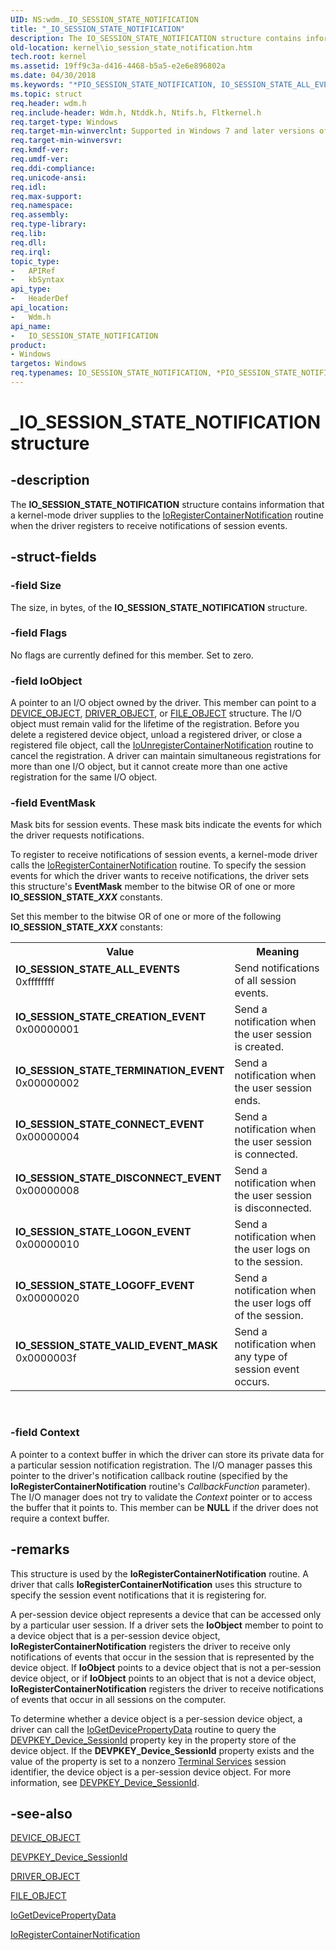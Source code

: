 ```yaml
---
UID: NS:wdm._IO_SESSION_STATE_NOTIFICATION
title: "_IO_SESSION_STATE_NOTIFICATION"
description: The IO_SESSION_STATE_NOTIFICATION structure contains information that a kernel-mode driver supplies to the IoRegisterContainerNotification routine when the driver registers to receive notifications of session events.
old-location: kernel\io_session_state_notification.htm
tech.root: kernel
ms.assetid: 19ff9c3a-d416-4468-b5a5-e2e6e896802a
ms.date: 04/30/2018
ms.keywords: "*PIO_SESSION_STATE_NOTIFICATION, IO_SESSION_STATE_ALL_EVENTS, IO_SESSION_STATE_CONNECT_EVENT, IO_SESSION_STATE_CREATION_EVENT, IO_SESSION_STATE_DISCONNECT_EVENT, IO_SESSION_STATE_LOGOFF_EVENT, IO_SESSION_STATE_LOGON_EVENT, IO_SESSION_STATE_NOTIFICATION, IO_SESSION_STATE_NOTIFICATION structure [Kernel-Mode Driver Architecture], IO_SESSION_STATE_TERMINATION_EVENT, IO_SESSION_STATE_VALID_EVENT_MASK, PIO_SESSION_STATE_NOTIFICATION, PIO_SESSION_STATE_NOTIFICATION structure pointer [Kernel-Mode Driver Architecture], _IO_SESSION_STATE_NOTIFICATION, kernel.io_session_state_notification, kstruct_b_b25d50a3-6254-4eeb-800e-c5fc73c56dfb.xml, wdm/IO_SESSION_STATE_NOTIFICATION, wdm/PIO_SESSION_STATE_NOTIFICATION"
ms.topic: struct
req.header: wdm.h
req.include-header: Wdm.h, Ntddk.h, Ntifs.h, Fltkernel.h
req.target-type: Windows
req.target-min-winverclnt: Supported in Windows 7 and later versions of the Windows operating system.
req.target-min-winversvr: 
req.kmdf-ver: 
req.umdf-ver: 
req.ddi-compliance: 
req.unicode-ansi: 
req.idl: 
req.max-support: 
req.namespace: 
req.assembly: 
req.type-library: 
req.lib: 
req.dll: 
req.irql: 
topic_type:
-	APIRef
-	kbSyntax
api_type:
-	HeaderDef
api_location:
-	Wdm.h
api_name:
-	IO_SESSION_STATE_NOTIFICATION
product:
- Windows
targetos: Windows
req.typenames: IO_SESSION_STATE_NOTIFICATION, *PIO_SESSION_STATE_NOTIFICATION
---
```


# _IO_SESSION_STATE_NOTIFICATION structure


## -description


The <b>IO_SESSION_STATE_NOTIFICATION</b> structure contains information that a kernel-mode driver supplies to the <a href="https://msdn.microsoft.com/library/windows/hardware/ff549501">IoRegisterContainerNotification</a> routine when the driver registers to receive notifications of session events.


## -struct-fields




### -field Size

The size, in bytes, of the <b>IO_SESSION_STATE_NOTIFICATION</b> structure.


### -field Flags

No flags are currently defined for this member. Set to zero. 


### -field IoObject

A pointer to an I/O object owned by the driver. This member can point to a <a href="https://msdn.microsoft.com/library/windows/hardware/ff543147">DEVICE_OBJECT</a>, <a href="https://msdn.microsoft.com/library/windows/hardware/ff544174">DRIVER_OBJECT</a>, or <a href="https://msdn.microsoft.com/library/windows/hardware/ff545834">FILE_OBJECT</a> structure. The I/O object must remain valid for the lifetime of the registration. Before you delete a registered device object, unload a registered driver, or close a registered file object, call the <a href="https://msdn.microsoft.com/library/windows/hardware/ff550396">IoUnregisterContainerNotification</a> routine to cancel the registration. A driver can maintain simultaneous registrations for more than one I/O object, but it cannot create more than one active registration for the same I/O object. 


### -field EventMask

Mask bits for session events. These mask bits indicate the events for which the driver requests notifications.

To register to receive notifications of session events, a kernel-mode driver calls the <a href="https://msdn.microsoft.com/library/windows/hardware/ff549501">IoRegisterContainerNotification</a> routine. To specify the session events for which the driver wants to receive notifications, the driver sets this structure's <b>EventMask</b> member to the bitwise OR of one or more <b>IO_SESSION_STATE_<i>XXX</i></b> constants. 

Set this member to the bitwise OR of one or more of the following <b>IO_SESSION_STATE_<i>XXX</i></b> constants:

<table>
<tr>
<th>Value</th>
<th>Meaning</th>
</tr>
<tr>
<td width="40%"><a id="IO_SESSION_STATE_ALL_EVENTS"></a><a id="io_session_state_all_events"></a><dl>
<dt><b>IO_SESSION_STATE_ALL_EVENTS</b></dt>
<dt>0xffffffff</dt>
</dl>
</td>
<td width="60%">
Send notifications of all session events.

</td>
</tr>
<tr>
<td width="40%"><a id="IO_SESSION_STATE_CREATION_EVENT"></a><a id="io_session_state_creation_event"></a><dl>
<dt><b>IO_SESSION_STATE_CREATION_EVENT</b></dt>
<dt>0x00000001</dt>
</dl>
</td>
<td width="60%">
Send a notification when the user session is created.

</td>
</tr>
<tr>
<td width="40%"><a id="IO_SESSION_STATE_TERMINATION_EVENT"></a><a id="io_session_state_termination_event"></a><dl>
<dt><b>IO_SESSION_STATE_TERMINATION_EVENT</b></dt>
<dt>0x00000002</dt>
</dl>
</td>
<td width="60%">
Send a notification when the user session ends.

</td>
</tr>
<tr>
<td width="40%"><a id="IO_SESSION_STATE_CONNECT_EVENT"></a><a id="io_session_state_connect_event"></a><dl>
<dt><b>IO_SESSION_STATE_CONNECT_EVENT</b></dt>
<dt>0x00000004</dt>
</dl>
</td>
<td width="60%">
Send a notification when the user session is connected.

</td>
</tr>
<tr>
<td width="40%"><a id="IO_SESSION_STATE_DISCONNECT_EVENT"></a><a id="io_session_state_disconnect_event"></a><dl>
<dt><b>IO_SESSION_STATE_DISCONNECT_EVENT</b></dt>
<dt>0x00000008</dt>
</dl>
</td>
<td width="60%">
Send a notification when the user session is disconnected.

</td>
</tr>
<tr>
<td width="40%"><a id="IO_SESSION_STATE_LOGON_EVENT"></a><a id="io_session_state_logon_event"></a><dl>
<dt><b>IO_SESSION_STATE_LOGON_EVENT</b></dt>
<dt>0x00000010</dt>
</dl>
</td>
<td width="60%">
Send a notification when the user logs on to the session.

</td>
</tr>
<tr>
<td width="40%"><a id="IO_SESSION_STATE_LOGOFF_EVENT"></a><a id="io_session_state_logoff_event"></a><dl>
<dt><b>IO_SESSION_STATE_LOGOFF_EVENT</b></dt>
<dt>0x00000020</dt>
</dl>
</td>
<td width="60%">
Send a notification when the user logs off of the session.

</td>
</tr>
<tr>
<td width="40%"><a id="IO_SESSION_STATE_VALID_EVENT_MASK"></a><a id="io_session_state_valid_event_mask"></a><dl>
<dt><b>IO_SESSION_STATE_VALID_EVENT_MASK</b></dt>
<dt>0x0000003f</dt>
</dl>
</td>
<td width="60%">
Send a notification when any type of session event occurs.

</td>
</tr>
</table>
 


### -field Context

A pointer to a context buffer in which the driver can store its private data for a particular session notification registration. The I/O manager passes this pointer to the driver's notification callback routine (specified by the <b>IoRegisterContainerNotification</b> routine's <i>CallbackFunction</i> parameter). The I/O manager does not try to validate the <i>Context</i> pointer or to access the buffer that it points to. This member can be <b>NULL</b> if the driver does not require a context buffer. 


## -remarks



This structure is used by the <b>IoRegisterContainerNotification</b> routine. A driver that calls <b>IoRegisterContainerNotification</b> uses this structure to specify the session event notifications that it is registering for.

A per-session device object represents a device that can be accessed only by a particular user session. If a driver sets the <b>IoObject</b> member to point to a device object that is a per-session device object, <b>IoRegisterContainerNotification</b> registers the driver to receive only notifications of events that occur in the session that is represented by the device object. If <b>IoObject</b> points to a device object that is not a per-session device object, or if <b>IoObject</b> points to an object that is not a device object, <b>IoRegisterContainerNotification</b> registers the driver to receive notifications of events that occur in all sessions on the computer.

To determine whether a device object is a per-session device object, a driver can call the <a href="https://msdn.microsoft.com/library/windows/hardware/ff549206">IoGetDevicePropertyData</a> routine to query the <a href="https://msdn.microsoft.com/library/windows/hardware/ff542651">DEVPKEY_Device_SessionId</a> property key in the property store of the device object. If the <b>DEVPKEY_Device_SessionId</b> property exists and the value of the property is set to a nonzero <a href="https://go.microsoft.com/fwlink/p/?linkid=155045">Terminal Services</a> session identifier, the device object is a per-session device object. For more information, see <a href="https://msdn.microsoft.com/library/windows/hardware/ff542651">DEVPKEY_Device_SessionId</a>. 




## -see-also




<a href="https://msdn.microsoft.com/library/windows/hardware/ff543147">DEVICE_OBJECT</a>



<a href="https://msdn.microsoft.com/library/windows/hardware/ff542651">DEVPKEY_Device_SessionId</a>



<a href="https://msdn.microsoft.com/library/windows/hardware/ff544174">DRIVER_OBJECT</a>



<a href="https://msdn.microsoft.com/library/windows/hardware/ff545834">FILE_OBJECT</a>



<a href="https://msdn.microsoft.com/library/windows/hardware/ff549206">IoGetDevicePropertyData</a>



<a href="https://msdn.microsoft.com/library/windows/hardware/ff549501">IoRegisterContainerNotification</a>
 

 

